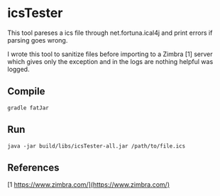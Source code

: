 # icsTester

This tool pareses a ics file through net.fortuna.ical4j and print errors if parsing goes wrong.

I wrote this tool to sanitize files before importing to a Zimbra [1] server which gives only the exception and in the logs are nothing helpful was logged.

## Compile

    gradle fatJar

## Run

    java -jar build/libs/icsTester-all.jar /path/to/file.ics

## References

[1 https://www.zimbra.com/](https://www.zimbra.com/)

